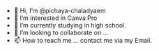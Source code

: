 - 👋 Hi, I’m @pichaya-chaladyaem
- 👀 I’m interested in Canva Pro
- 🌱 I’m currently studying in high school. 
- 💞️ I’m looking to collaborate on ...
- 📫 How to reach me ... contact me via my Email.

<!---
pichaya-chaladyaem/pichaya-chaladyaem is a ✨ special ✨ repository because its `README.md` (this file) appears on your GitHub profile.
You can click the Preview link to take a look at your changes.
--->
